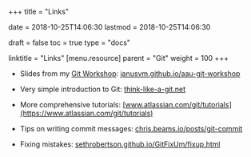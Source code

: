 +++
title = "Links"

date = 2018-10-25T14:06:30
lastmod = 2018-10-25T14:06:30

draft = false
toc = true
type = "docs"

linktitle = "Links"
[menu.resource]
  parent = "Git"
  weight = 100
+++


- Slides from my [Git Workshop](../../talk/aau-git-workshop): [janusvm.github.io/aau-git-workshop](https://janusvm.github.io/aau-git-workshop)

- Very simple introduction to Git: [think-like-a-git.net](http://think-like-a-git.net/)

- More comprehensive tutorials: [www.atlassian.com/git/tutorials](https://www.atlassian.com/git/tutorials)

- Tips on writing commit messages: [chris.beams.io/posts/git-commit](https://chris.beams.io/posts/git-commit/)

- Fixing mistakes: [sethrobertson.github.io/GitFixUm/fixup.html](http://sethrobertson.github.io/GitFixUm/fixup.html)
